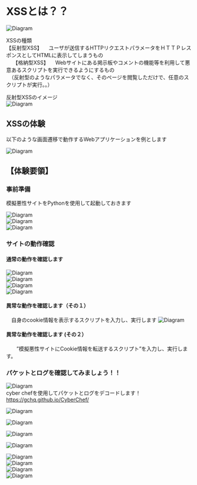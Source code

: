 # XSSとは？？<br>
 ![Diagram](./images/xss-1.jpg)<br>

XSSの種類<br>
 【反射型XSS】
　ユーザが送信するHTTPリクエストパラメータをＨＴＴＰレスポンスとしてHTMLに表示してしまうもの<br>
　
【格納型XSS】
　Webサイトにある掲示板やコメントの機能等を利用して悪意あるスクリプトを実行できるようにするもの<br>
　（反射型のようなパラメータでなく、そのページを閲覧しただけで、任意のスクリプトが実行。。）<br>

 反射型XSSのイメージ<br>
 ![Diagram](./images/xss-3.jpg)<br>

## XSSの体験<br>
以下のような画面遷移で動作するWebアプリケーションを例とします<br>

 ![Diagram](./images/xss-4.jpg)<br>


## 【体験要領】

### 事前準備<br>
模擬悪性サイトをPythonを使用して起動しておきます<br>

![Diagram](./images/xss-5.jpg)<br>
![Diagram](./images/xss-6.jpg)<br>
![Diagram](./images/xss-6.jpg)<br>

### サイトの動作確認<br>
#### 通常の動作を確認します <br>
![Diagram](./images/xss-8.jpg)<br>
![Diagram](./images/xss-9.jpg)<br>
![Diagram](./images/xss-10.jpg)<br>
![Diagram](./images/xss-11.jpg)<br>


#### 異常な動作を確認します（その１）<br>
　自身のcookie情報を表示するスクリプトを入力し、実行します
![Diagram](./images/xss-12.jpg)<br>



#### 異常な動作を確認します (その２）<br>
　　”模擬悪性サイトにCookie情報を転送するスクリプト”を入力し、実行します。



### パケットとログを確認してみましょう！！<br>
![Diagram](./images/xss-22.jpg)<br>
cyber chefを使用してパケットとログをデコードします！<br>
https://gchq.github.io/CyberChef/<br>

![Diagram](./images/xss-23.jpg)<br>

![Diagram](./images/xss-24.jpg)<br>

![Diagram](./images/xss-25.jpg)<br>

![Diagram](./images/xss-26.jpg)<br>

![Diagram](./images/xss-27.jpg)<br>
![Diagram](./images/xss-28.jpg)<br>
![Diagram](./images/xss-29.jpg)<br>
![Diagram](./images/xss-30.jpg)<br>

